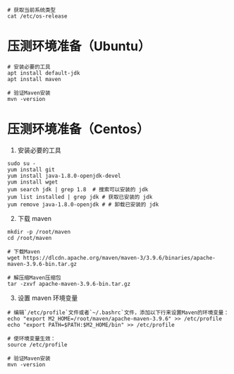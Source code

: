 ```shell
# 获取当前系统类型
cat /etc/os-release
```

# 压测环境准备（Ubuntu）
```shell
# 安装必要的工具
apt install default-jdk
apt install maven

# 验证Maven安装
mvn -version
```

# 压测环境准备（Centos）
1. 安装必要的工具

```shell
sudo su -
yum install git
yum install java-1.8.0-openjdk-devel
yum install wget
yum search jdk | grep 1.8  # 搜索可以安装的 jdk
yum list installed | grep jdk # 获取已安装的 jdk
yum remove java-1.8.0-openjdk # # 卸载已安装的 jdk
```

2. 下载 maven

```shell
mkdir -p /root/maven
cd /root/maven

# 下载Maven
wget https://dlcdn.apache.org/maven/maven-3/3.9.6/binaries/apache-maven-3.9.6-bin.tar.gz

# 解压缩Maven压缩包
tar -zxvf apache-maven-3.9.6-bin.tar.gz
```

3. 设置 maven 环境变量

```shell
# 编辑`/etc/profile`文件或者`~/.bashrc`文件，添加以下行来设置Maven的环境变量：
echo "export M2_HOME=/root/maven/apache-maven-3.9.6" >> /etc/profile
echo "export PATH=$PATH:$M2_HOME/bin" >> /etc/profile

# 使环境变量生效：
source /etc/profile

# 验证Maven安装
mvn -version
```